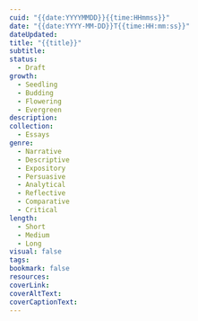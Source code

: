 ```yaml
---
cuid: "{{date:YYYYMMDD}}{{time:HHmmss}}"
date: "{{date:YYYY-MM-DD}}T{{time:HH:mm:ss}}"
dateUpdated: 
title: "{{title}}"
subtitle: 
status:
  - Draft
growth:
  - Seedling
  - Budding
  - Flowering
  - Evergreen
description: 
collection:
  - Essays
genre:
  - Narrative
  - Descriptive
  - Expository
  - Persuasive
  - Analytical
  - Reflective
  - Comparative
  - Critical
length:
  - Short
  - Medium
  - Long
visual: false
tags: 
bookmark: false
resources: 
coverLink: 
coverAltText: 
coverCaptionText:
---
```

